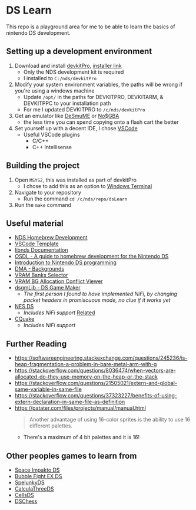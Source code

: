 # DS Learn

This repo is a playground area for me to be able to learn the basics of nintendo DS development.

## Setting up a development environment

1. Download and install [devkitPro](https://devkitpro.org), [installer link](https://github.com/devkitPro/installer/releases/latest)
    - Only the NDS development kit is required
    - I installed to `C:/nds/devkitPro`
2. Modify your system environment variables, the paths will be wrong if you're using a windows machine
    - Update `/opt/` in the paths for DEVKITPRO, DEVKITARM, & DEVKITPPC to your installation path
    - For me I updated DEVKITPRO to `/c/nds/devkitPro`
3. Get an emulator like [DeSmuME](http://desmume.org) or [No$GBA](https://www.nogba.com)
    - the less time you can spend copying onto a flash cart the better
4. Set yourself up with a decent IDE, I chose [VSCode](https://code.visualstudio.com)
    - Useful VSCode plugins
      - C/C++
      - C++ Intellisense

## Building the project

1. Open `MSYS2`, this was installed as part of devkitPro
    - I chose to add this as an option to [Windows Terminal](https://www.msys2.org/docs/terminals)
2. Navigate to your repository
    - Run the command `cd /c/nds/repo/dsLearn`
3. Run the `make` command

## Useful material

- [NDS Homebrew Development](https://github.com/jdriselvato/NDS-Development)
- [VSCode Template](https://github.com/cuibonobo/nds_vscode_template)
- [libnds Documentation](https://libnds.devkitpro.org/index.html)
- [OSDL - A guide to homebrew development for the Nintendo DS](http://osdl.sourceforge.net/main/documentation/misc/nintendo-DS/homebrew-guide/HomebrewForDS.html)
- [Introduction to Nintendo DS programming](https://patater.com/files/projects/manual/manual.html)
- [DMA - Backgrounds](http://cpp4ds.blogspot.com)
- [VRAM Banks Selector](https://mtheall.com/banks.html#)
- [VRAM BG Allocation Conflict Viewer](https://mtheall.com/vram.html#)
- [dsgmLib - DS Game Maker](https://github.com/CTurt/dsgmLib)
  - _The first person I found to have implemented NiFi, by changing packet headers in promiscuous mode, no clue if it works yet_
- [NES DS](https://github.com/RocketRobz/NesDS)
  - _Includes NiFi support_ [Related](https://gbatemp.net/threads/anybody-got-nifi-to-work-in-nesds.317583)
- [CQuake](https://gbatemp.net/threads/cquake-nifi-ds-2-ds-local-multiplayer.350334)
  - _Includes NiFi support_

## Further Reading

- <https://softwareengineering.stackexchange.com/questions/245236/is-heap-fragmentation-a-problem-in-bare-metal-arm-with-g>
- <https://stackoverflow.com/questions/8036474/when-vectors-are-allocated-do-they-use-memory-on-the-heap-or-the-stack>
- <https://stackoverflow.com/questions/21505021/extern-and-global-same-variable-in-same-file>
- <https://stackoverflow.com/questions/37323227/benefits-of-using-extern-declaration-in-same-file-as-definition>
- <https://patater.com/files/projects/manual/manual.html>
  > Another advantage of using 16-color sprites is the ability to use 16 different palettes.
  - There's a maximum of 4 bit palettes and it is 16!

## Other peoples games to learn from

- [Space Impakto DS](http://rel.phatcode.net/index.php?action=contents&item=Space-Impakto-DS)
- [Bubble Fight EX DS](http://rel.phatcode.net/index.php?action=contents&item=Bubble_Fight_EX_DS)
- [SpelunkyDS](https://github.com/dbeef/spelunky-ds)
- [CalculaThreeDS](https://github.com/LiquidFenrir/CalculaThreeDS)
- [CellsDS](https://github.com/clone45/cellsds)
- [DSChess](http://www.vonloesch.de/dschess.html)
